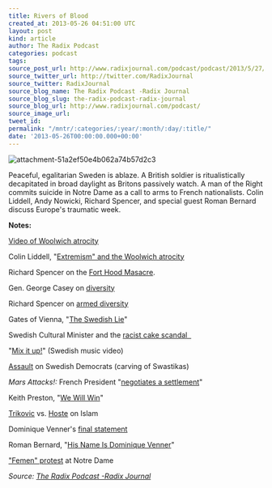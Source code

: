 ```yaml
---
title: Rivers of Blood
created_at: 2013-05-26 04:51:00 UTC
layout: post
kind: article
author: The Radix Podcast
categories: podcast
tags: 
source_post_url: http://www.radixjournal.com/podcast/podcast/2013/5/27/rivers-of-blood
source_twitter_url: http://twitter.com/RadixJournal
source_twitter: RadixJournal
source_blog_name: The Radix Podcast -Radix Journal
source_blog_slug: the-radix-podcast-radix-journal
source_blog_url: http://www.radixjournal.com/podcast/
source_image_url: 
tweet_id: 
permalink: "/mntr/:categories/:year/:month/:day/:title/"
date: '2013-05-26T00:00:00.000+00:00'
---
```

<img class="thumb-image" alt="attachment-51a2ef50e4b062a74b57d2c3" data-image="https://static1.squarespace.com/static/51c946cde4b0f05142538988/5298e223e4b008c3d680f470/5298e252e4b008c3d680f669/1385751306656/woolwich.jpg" data-image-dimensions="650x366" data-image-focal-point="0.5,0.5" data-load="false" data-image-id="5298e252e4b008c3d680f669" data-type="image" src="https://static1.squarespace.com/static/51c946cde4b0f05142538988/5298e223e4b008c3d680f470/5298e252e4b008c3d680f669/1385751306656/woolwich.jpg?format=1000w" />
          
        

        

      
    
    
  






<p>Peaceful, egalitarian Sweden is ablaze. A British soldier is ritualistically decapitated in broad daylight as Britons passively watch. A man of the Right commits suicide in Notre Dame as a call to arms to French nationalists. Colin Liddell, Andy Nowicki, Richard Spencer, and special guest Roman Bernard discuss Europe's traumatic week. &nbsp;&nbsp;</p><p><strong>Notes:&nbsp;</strong></p><p><a href="http://www.guardian.co.uk/uk/video/2013/may/22/woolwich-suspect-attack-video">Video of Woolwich atrocity</a></p><p>Colin Liddell, "<a href="http://alternativeright.com/blog/2013/5/23/extremism-and-the-displacement-of-the-political-spectrum">Extremism" and the Woolwich atrocity</a></p><p>Richard Spencer on the&nbsp;<a href="http://takimag.com/article/our_multiculti_military/print#axzz2USPkL42Z">Fort Hood Masacre</a>.</p><p>Gen. George Casey on&nbsp;<a href="http://www.youtube.com/watch?v=bJ1dijip1os">diversity</a></p><p>Richard Spencer on&nbsp;<a href="http://altright-archive.net/main/blogs/exit-strategies/thoughts-on-veterans-day/">armed diversity</a></p><p>Gates of Vienna, "<a href="http://gatesofvienna.net/2013/05/the-swedish-lie/">The Swedish Lie</a>"</p><p>Swedish Cultural Minister and the&nbsp;<a href="http://colorlines.com/archives/2012/04/but_is_it_art_swedish_culture_minister_in_worlds_most_racist_cake-cutting_scandal.html">racist cake scandal &nbsp;</a></p><p>"<a href="http://www.youtube.com/watch?v=bHOEZo7VfN8">Mix it up!</a>" (Swedish music video)</p><p><a href="http://altright-archive.net/main/blogs/euro-centric/democrats-dont-have-the-right-to-speak/">Assault</a>&nbsp;on Swedish Democrats (carving of Swastikas)</p><p><em>Mars Attacks!:&nbsp;</em>French President "<a href="http://www.youtube.com/watch?v=D3HDI-9HX-E">negotiates a settlement</a>"</p><p>Keith Preston, "<a href="http://altright-archive.net/main/blogs/untimely-observations/we-will-win/">We Will Win</a>"&nbsp;</p><p><a href="http://altright-archive.net/main/blogs/untimely-observations/richard-hoste-postmodern-dhimmitude/">Trikovic</a>&nbsp;vs.&nbsp;<a href="http://altright-archive.net/main/blogs/untimely-observations/the-chimera-of-true-islam/">Hoste</a>&nbsp;on Islam</p><p>Dominique Venner's&nbsp;<a href="http://www.counter-currents.com/2013/05/the-may-26-protests-and-heidegger/">final statement</a></p><p>Roman Bernard, "<a href="http://alternativeright.com/blog/his-name-is-dominique-venner">His Name Is Dominique Venner</a>"</p><p><a href="http://www.guardian.co.uk/world/2013/may/22/femen-mock-suicide-notre-dame">"Femen" protest</a>&nbsp;at Notre Dame</p><div class="">
    <i>Source: <a href="http://www.radixjournal.com/podcast/">The Radix Podcast -Radix Journal</a></i>
</div>
